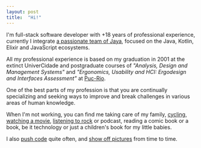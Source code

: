 ```yaml
---
layout: post
title:  "Hi!"
---
```

I'm full-stack software developer with +18 years of professional experience, currently I integrate <a href="https://jaya.tech/" title="link to Jaya website" target="_blank">a passionate team of Jaya</a>, focused on the Java, Kotlin, Elixir and JavaScript ecosystems.

All my professional experience is based on my graduation in 2001 at the extinct UniverCidade and postgraduate courses of *"Analysis, Design and Management Systems"* and *"Ergonomics, Usability and HCI: Ergodesign and Interfaces Assessment"* at <a href="http://www.puc-rio.br" title="lint to PUC-Rio website" target="_blank">Puc-Rio</a>.

One of the best parts of my profession is that you are continually specializing and seeking ways to improve and break challenges in various areas of human knowledge.

When I'm not working, you can find me taking care of my family, <a href="https://www.strava.com/athletes/raulpe7eira" title="link to Strava profile" target="_blank">cycling</a>, <a href="https://www.imdb.com/user/ur28106453" title="link to IMDb profile" target="_blank">watching a movie</a>, <a href="https://www.last.fm/user/raulpereira" title="link to last.fm profile" target="_blank">listening to rock</a> or podcast, reading a comic book or a book, be it technology or just a children's book for my little babies.

I also <a href="https://github.com/raulpe7eira" title="link to GitHub profile" target="_blank">push code</a> quite often, and <a href="https://instagram.com/raulpe7eira" title="link to Instagram profile" target="_blank">show off pictures</a> from time to time.
